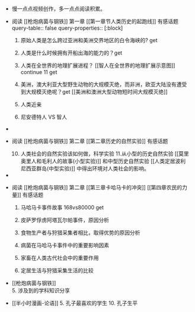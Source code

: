 - 慢一点点视频创作，多一点点阅读积累。
- 阅读 [[枪炮病菌与钢铁]] 第一章 [[第一章节人类历史的起跑线]] 有感话题
  query-table:: false
  query-properties:: [:block]
  1.  原始人类是怎么跨过亚洲和美洲交界地区的白令海峡的? get 
  2. 人类是什么时候拥有开船出海的能力的？get
  3. 人类在全世界的地理扩展进程？ [[智人在全世界的地理扩展示意图]] continue 11 get
  4. 美洲，澳大利亚大型野生动物的大规模灭绝，而非洲，欧亚大陆没有遭受到大规模灭绝呢？get
  [[美洲和澳洲大型动物短时间大规模灭绝]] 
  
  11. 人类近亲
  12. 尼安德特人 VS 智人
-
- 阅读 [[枪炮病菌与钢铁]] 第二章 [[第二章历史的自然实验]] 有感话题
  
  10. 人类社会的自然实验该如何做，科学实验
  11.从小型的历史自然实验 [[莫里奥里人和毛利人的故事(小型实验)]] 和中型历史自然实验 [[人类定居波利尼西亚群岛(中型实验)]] 中得出环境对人类社会的影响。
-
- 阅读 [[枪炮病菌与钢铁]] 第二章 [[第三章卡哈马卡的冲突]] [[第四章农民的力量]] 有感话题
  
  1. 马哈马卡事件故事 168vs80000 get
  2. 皮萨罗俘虏阿塔瓦尔帕事件，原因分析 
  3. 食物生产者与狩猎采集者相比，取得优势的原因分析
  
  
  10. 病菌在马哈马卡事件中的重要影响因素
  11. 家畜在人类古代社会中的重要作用
  12. 定居生活与狩猎采集生活的比较
- [[枪炮病菌与钢铁]]  
  5. 涉及到的学科知识分享
- [[半小时漫画-论语]]
  5. 孔子最喜欢的学生
  10. 孔子生平